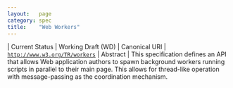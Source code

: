 ```yaml
---
layout:   page
category: spec
title:    "Web Workers"
---
```


| Current Status | Working Draft (WD)
| Canonical URI | [`http://www.w3.org/TR/workers`](http://www.w3.org/TR/workers)
| Abstract | This specification defines an API that allows Web application authors to spawn background workers running scripts in parallel to their main page. This allows for thread-like operation with message-passing as the coordination mechanism.